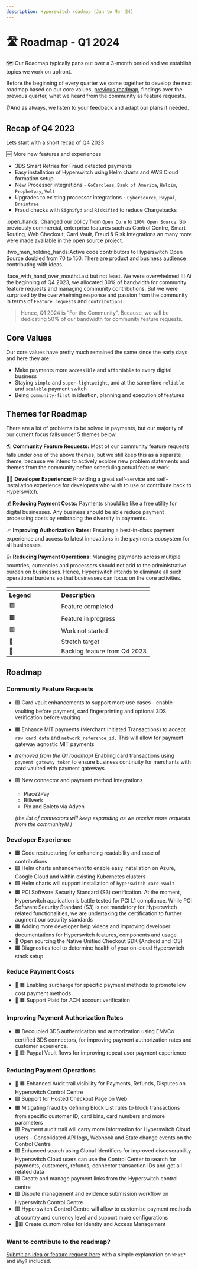 ```yaml
---
description: Hyperswitch roadmap (Jan to Mar'24)
---
```


# 🛣 Roadmap - Q1 2024

🗺️ Our Roadmap typically pans out over a 3-month period and we establish topics we work on upfront.

Before the beginning of every quarter we come together to develop the next roadmap based on our core values, [previous roadmap](roadmap.md), findings over the previous quarter, what we heard from the community as feature requests.

👂And as always, we listen to your feedback and adapt our plans if needed.

## Recap of Q4 2023 <a href="#recap-of-q4-2023" id="recap-of-q4-2023"></a>

Lets start with a short recap of Q4 2023

:new: More new features and experiences

* 3DS Smart Retries for Fraud detected payments
* Easy installation of Hyperswitch using Helm charts and AWS Cloud formation setup
* New Processor integrations - `GoCardless`, `Bank of America`, `Helcim`, `Prophetpay`, `Volt`
* Upgrades to existing processor integrations - `Cybersource`, `Paypal`, `Braintree`
* Fraud checks with `Signifyd` and `Riskified` to reduce Chargebacks

:open\_hands: Changed our policy from `Open Core` to `100% Open Source`. So previously commercial, enterprise features such as Control Centre, Smart Routing, Web Checkout, Card Vault, Fraud & Risk Integrations an many more were made available in the open source project.

:two\_men\_holding\_hands:Active code contributors to Hyperswitch Open Source doubled from 70 to 150. There are  product and business audience contributing with ideas.

:face\_with\_hand\_over\_mouth:Last but not least. We were overwhelmed !!! At the beginning of Q4 2023, we allocated 30% of bandwidth for community feature requests and managing community contributions. But we were surprised by the overwhelming response and passion from the community in terms of `Feature requests` and `contributions`.

> Hence, Q1 2024 is “For the Community”. Because, we will be dedicating 50% of our bandwidth for community feature requests.&#x20;

## Core Values <a href="#core-values" id="core-values"></a>

Our core values have pretty much remained the same since the early days and here they are:

* Make payments more `accessible` and `affordable` to every digital business
* Staying `simple` and `super-lightweight`, and at the same time `reliable` and `scalable` payment switch
* Being `community-first` in ideation, planning and execution of features

## Themes for Roadmap <a href="#themes-for-roadmap" id="themes-for-roadmap"></a>

There are a lot of problems to be solved in payments, but our majority of our current focus falls under 5 themes below.

🌎 **Community Feature Requests:** Most of our community feature requests falls under one of the above themes, but we still keep this as a separate theme, because we intend to actively explore new problem statements and themes from the community before scheduling actual feature work.

👨‍💻 **Developer Experience:** Providing a great self-service and self-installation experience for developers who wish to use or contribute back to Hyperswitch.

💰 **Reducing Payment Costs:** Payments should be like a free utility for digital businesses. Any business should be able reduce payment processing costs by embracing the diversity in payments.

📈 **Improving Authorization Rates:** Ensuring a best-in-class payment experience and access to latest innovations in the payments ecosystem for all businesses.

👍 **Reducing Payment Operations:** Managing payments across multiple countries, currencies and processors should not add to the administrative burden on businesses. Hence, Hyperswitch intends to eliminate all such operational burdens so that businesses can focus on the core activities.

<table data-header-hidden><thead><tr><th width="125"></th><th></th></tr></thead><tbody><tr><td><strong>Legend</strong></td><td><strong>Description</strong></td></tr><tr><td>🟩</td><td>Feature completed</td></tr><tr><td>🟧</td><td>Feature in progress</td></tr><tr><td>🟥</td><td>Work not started</td></tr><tr><td>💪</td><td>Stretch target</td></tr><tr><td>🚛</td><td>Backlog feature from Q4 2023</td></tr></tbody></table>

## Roadmap <a href="#roadmap" id="roadmap"></a>

### Community Feature Requests <a href="#community-feature-requests" id="community-feature-requests"></a>

* 🟥 Card vault enhancements to support more use cases - enable vaulting before payment, card fingerprinting and optional 3DS verification before vaulting
* 🟧 Enhance MIT payments (Merchant Initiated Transactions) to accept `raw card data` and `network_reference_id.` This will allow for payment gateway agnostic MIT payments
* _(removed from the Q1 roadmap)_ Enabling card transactions using `payment gateway token` to ensure business continuity for merchants with card vaulted with payment gateways&#x20;
*   🟥 New connector and payment method Integrations&#x20;

    * Place2Pay
    * Billwerk
    * Pix and Boleto via Adyen

    _(the list of connectors will keep expanding as we receive more requests from the community!!! )_

### Developer Experience <a href="#developer-experience" id="developer-experience"></a>

* 🟧 Code restructuring for enhancing readability and ease of contributions
* 🟩 Helm charts enhancement to enable easy installation on Azure, Google Cloud and within existing Kubernetes clusters
* 🟩 Helm charts will support installation of `hyperswitch-card-vault`
* 🟧 PCI Software Security Standard (S3) certification. At the moment, Hyperswitch application is battle tested for PCI L1 compliance. While PCI Software Security Standard (S3) is not mandatory for Hyperswitch related functionalities, we are undertaking the certification to further augment our security standards
* 🟧 Adding more developer help videos and improving developer documentations for Hyperswitch features, components and usage
* 💪 Open sourcing the Native Unified Checkout SDK (Android and iOS)
* 🟧  Diagnostics tool to determine health of your on-cloud Hyperswitch stack setup

### Reduce Payment Costs <a href="#reduce-payment-costs" id="reduce-payment-costs"></a>

* 🚛 🟧 Enabling surcharge for specific payment methods to promote low cost payment methods
* 🚛 🟧 Support Plaid for ACH account verification

### Improving Payment Authorization Rates <a href="#improving-payment-authorization-rates" id="improving-payment-authorization-rates"></a>

* 🟧 Decoupled 3DS authentication and authorization using EMVCo certified 3DS connectors, for improving payment authorization rates and customer experience.
* 🚛 🟥 Paypal Vault flows for improving repeat user payment experience

### Reducing Payment Operations <a href="#reducing-payment-operations" id="reducing-payment-operations"></a>

* 🚛 🟧 Enhanced Audit trail visibility for Payments, Refunds, Disputes on Hyperswitch Control Centre
* 🟩 Support for Hosted Checkout Page on Web&#x20;
* 🟧 Mitigating fraud by defining Block List rules to block transactions from specific customer ID, card bins, card numbers and more parameters
* 🟥 Payment audit trail will carry more information for Hyperswitch Cloud users - Consolidated API logs, Webhook and State change events on the Control Centre
* 🟥 Enhanced search using Global Identifiers for improved discoverability. Hyperswitch Cloud users can use the Control Center to search for payments, customers, refunds, connector transaction IDs and get all related data
* 🟥 Create and manage payment links from the Hyperswitch control centre
* 🟥 Dispute management and evidence submission workflow on Hyperswitch Control Centre
* 🟥 Hyperswitch Control Centre will allow to customize payment methods at country and currency level and support more configurations
* 💪🟥 Create custom roles for Identity and Access Management

### **Want to contribute to the roadmap?** <a href="#want-to-contribute-to-the-roadmap" id="want-to-contribute-to-the-roadmap"></a>

[Submit an idea or feature request here](https://github.com/juspay/hyperswitch/discussions/categories/ideas-feature-requests) with a simple explanation on `What?` and `Why?` included.
